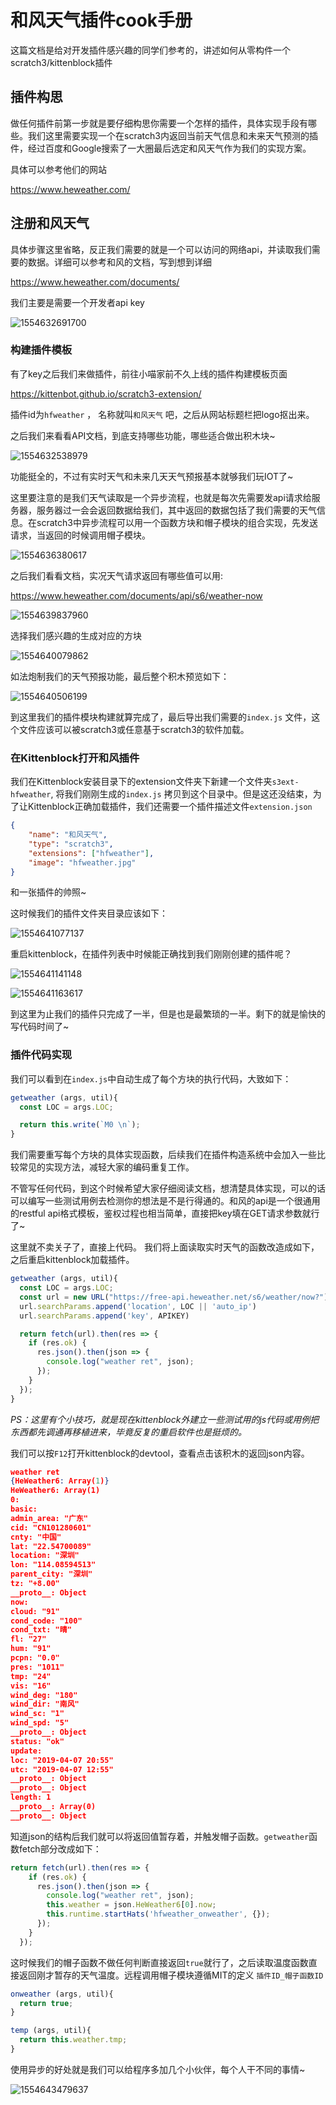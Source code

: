 # 和风天气插件cook手册

这篇文档是给对开发插件感兴趣的同学们参考的，讲述如何从零构件一个scratch3/kittenblock插件

## 插件构思

做任何插件前第一步就是要仔细构思你需要一个怎样的插件，具体实现手段有哪些。我们这里需要实现一个在scratch3内返回当前天气信息和未来天气预测的插件，经过百度和Google搜索了一大圈最后选定和风天气作为我们的实现方案。

具体可以参考他们的网站

https://www.heweather.com/

## 注册和风天气

具体步骤这里省略，反正我们需要的就是一个可以访问的网络api，并读取我们需要的数据。详细可以参考和风的文档，写到想到详细

https://www.heweather.com/documents/

我们主要是需要一个开发者api key

![1554632691700](./images/1554632691700.png)

### 构建插件模板

有了key之后我们来做插件，前往小喵家前不久上线的插件构建模板页面

https://kittenbot.github.io/scratch3-extension/

插件id为`hfweather` ， 名称就叫`和风天气` 吧，之后从网站标题栏把logo抠出来。

之后我们来看看API文档，到底支持哪些功能，哪些适合做出积木块~

![1554632538979](./images/1554632538979.png)

功能挺全的，不过有实时天气和未来几天天气预报基本就够我们玩IOT了~

这里要注意的是我们天气读取是一个异步流程，也就是每次先需要发api请求给服务器，服务器过一会会返回数据给我们，其中返回的数据包括了我们需要的天气信息。在scratch3中异步流程可以用一个函数方块和帽子模块的组合实现，先发送请求，当返回的时候调用帽子模块。

![1554636380617](./images/1554636380617.png)

之后我们看看文档，实况天气请求返回有哪些值可以用:

https://www.heweather.com/documents/api/s6/weather-now

![1554639837960](./images/1554639837960.png)

选择我们感兴趣的生成对应的方块

![1554640079862](./images/1554640079862.png)

如法炮制我们的天气预报功能，最后整个积木预览如下：

![1554640506199](./images/1554640506199.png)

到这里我们的插件模块构建就算完成了，最后导出我们需要的`index.js` 文件，这个文件应该可以被scratch3或任意基于scratch3的软件加载。

### 在Kittenblock打开和风插件

我们在Kittenblock安装目录下的extension文件夹下新建一个文件夹`s3ext-hfweather`, 将我们刚刚生成的`index.js` 拷贝到这个目录中。但是这还没结束，为了让Kittenblock正确加载插件，我们还需要一个插件描述文件`extension.json`

```json
{
    "name": "和风天气",
    "type": "scratch3",
    "extensions": ["hfweather"],
    "image": "hfweather.jpg"
}
```

和一张插件的帅照~

这时候我们的插件文件夹目录应该如下：

![1554641077137](./images/1554641077137.png)

重启kittenblock，在插件列表中时候能正确找到我们刚刚创建的插件呢？

![1554641141148](./images/1554641141148.png)

![1554641163617](./images/1554641163617.png)

到这里为止我们的插件只完成了一半，但是也是最繁琐的一半。剩下的就是愉快的写代码时间了~

### 插件代码实现

我们可以看到在`index.js`中自动生成了每个方块的执行代码，大致如下：

```js
getweather (args, util){
  const LOC = args.LOC;

  return this.write(`M0 \n`);
}
```

我们需要重写每个方块的具体实现函数，后续我们在插件构造系统中会加入一些比较常见的实现方法，减轻大家的编码重复工作。

不管写任何代码，到这个时候希望大家仔细阅读文档，想清楚具体实现，可以的话可以编写一些测试用例去检测你的想法是不是行得通的。和风的api是一个很通用的restful api格式模板，鉴权过程也相当简单，直接把key填在GET请求参数就行了~

这里就不卖关子了，直接上代码。 我们将上面读取实时天气的函数改造成如下，之后重启kittenblock加载插件。

```js
getweather (args, util){
  const LOC = args.LOC;
  const url = new URL("https://free-api.heweather.net/s6/weather/now?");
  url.searchParams.append('location', LOC || 'auto_ip')
  url.searchParams.append('key', APIKEY)

  return fetch(url).then(res => {
    if (res.ok) {
      res.json().then(json => {
        console.log("weather ret", json);
      });
    }
  });
}
```
*PS：这里有个小技巧，就是现在kittenblock外建立一些测试用的js代码或用例把东西都先调通再移植进来，毕竟反复的重启软件也是挺烦的。*

我们可以按`F12`打开kittenblock的devtool，查看点击该积木的返回json内容。

```json
weather ret 
{HeWeather6: Array(1)}
HeWeather6: Array(1)
0:
basic:
admin_area: "广东"
cid: "CN101280601"
cnty: "中国"
lat: "22.54700089"
location: "深圳"
lon: "114.08594513"
parent_city: "深圳"
tz: "+8.00"
__proto__: Object
now:
cloud: "91"
cond_code: "100"
cond_txt: "晴"
fl: "27"
hum: "91"
pcpn: "0.0"
pres: "1011"
tmp: "24"
vis: "16"
wind_deg: "180"
wind_dir: "南风"
wind_sc: "1"
wind_spd: "5"
__proto__: Object
status: "ok"
update:
loc: "2019-04-07 20:55"
utc: "2019-04-07 12:55"
__proto__: Object
__proto__: Object
length: 1
__proto__: Array(0)
__proto__: Object
```

知道json的结构后我们就可以将返回值暂存着，并触发帽子函数。`getweather`函数fetch部分改成如下：

```js
return fetch(url).then(res => {
    if (res.ok) {
      res.json().then(json => {
        console.log("weather ret", json);
        this.weather = json.HeWeather6[0].now;
        this.runtime.startHats('hfweather_onweather', {});
      });
    }
  });
```

这时候我们的帽子函数不做任何判断直接返回`true`就行了，之后读取温度函数直接返回刚才暂存的天气温度。远程调用帽子模块遵循MIT的定义 `插件ID_帽子函数ID`

```js
onweather (args, util){
  return true;
}

temp (args, util){
  return this.weather.tmp;
}
```



使用异步的好处就是我们可以给程序多加几个小伙伴，每个人干不同的事情~

![1554643479637](./images/1554643479637.png)







